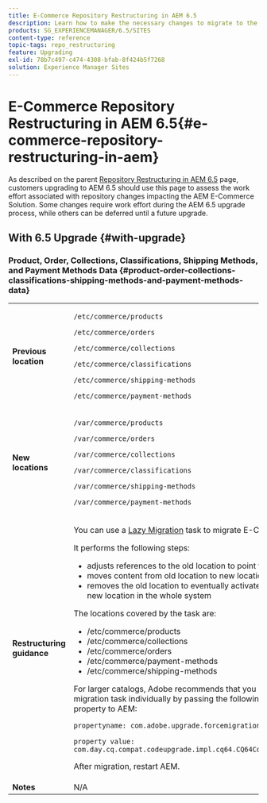 ```yaml
---
title: E-Commerce Repository Restructuring in AEM 6.5
description: Learn how to make the necessary changes to migrate to the new repository structure in AEM 6.5 for E-Commerce.
products: SG_EXPERIENCEMANAGER/6.5/SITES
content-type: reference
topic-tags: repo_restructuring
feature: Upgrading
exl-id: 78b7c497-c474-4308-bfab-8f424b5f7268
solution: Experience Manager Sites
---
```

# E-Commerce Repository Restructuring in AEM 6.5{#e-commerce-repository-restructuring-in-aem}

As described on the parent [Repository Restructuring in AEM 6.5](/help/sites-deploying/repository-restructuring.md) page, customers upgrading to AEM 6.5 should use this page to assess the work effort associated with repository changes impacting the AEM E-Commerce Solution. Some changes require work effort during the AEM 6.5 upgrade process, while others can be deferred until a future upgrade.

## With 6.5 Upgrade {#with-upgrade}

### Product, Order, Collections, Classifications, Shipping Methods, and Payment Methods Data {#product-order-collections-classifications-shipping-methods-and-payment-methods-data}

<table>
 <tbody>
  <tr>
   <td><strong>Previous location</strong></td>
   <td><p><code>/etc/commerce/products</code></p> <p><code>/etc/commerce/orders</code></p> <p><code>/etc/commerce/collections</code></p> <p><code>/etc/commerce/classifications</code></p> <p><code>/etc/commerce/shipping-methods</code></p> <p><code>/etc/commerce/payment-methods</code></p> </td>
  </tr>
  <tr>
   <td><strong>New locations</strong></td>
   <td><p><code>/var/commerce/products</code></p> <p><code>/var/commerce/orders</code></p> <p><code>/var/commerce/collections</code></p> <p><code>/var/commerce/classifications</code></p> <p><code>/var/commerce/shipping-methods</code></p> <p><code>/var/commerce/payment-methods</code></p> </td>
  </tr>
  <tr>
   <td><strong>Restructuring guidance</strong></td>
   <td><p>You can use a <a href="/help/sites-deploying/lazy-content-migration.md" target="_blank">Lazy Migration</a> task to migrate E-Commerce data.</p> <p>It performs the following steps:</p>
    <ul>
     <li>adjusts references to the old location to point to the new location</li>
     <li>moves content from old location to new location</li>
     <li>removes the old location to eventually activate the usage of the new location in the whole system</li>
    </ul> <p>The locations covered by the task are:</p>
    <ul>
     <li>/etc/commerce/products</li>
     <li>/etc/commerce/collections<br /> </li>
     <li>/etc/commerce/orders<br /> </li>
     <li>/etc/commerce/payment-methods<br /> </li>
     <li>/etc/commerce/shipping-methods<br /> </li>
    </ul> <p>For larger catalogs, Adobe recommends that you run the commerce migration task individually by passing the following Java&trade; system property to AEM:</p> <p><code>propertyname: com.adobe.upgrade.forcemigration</code></p> <p><code>property value: com.day.cq.compat.codeupgrade.impl.cq64.CQ64CommerceMigrationTask</code></p> <p>After migration, restart AEM.</p> </td>
  </tr>
  <tr>
   <td><strong>Notes</strong></td>
   <td>N/A<br /> </td>
  </tr>
 </tbody>
</table>
